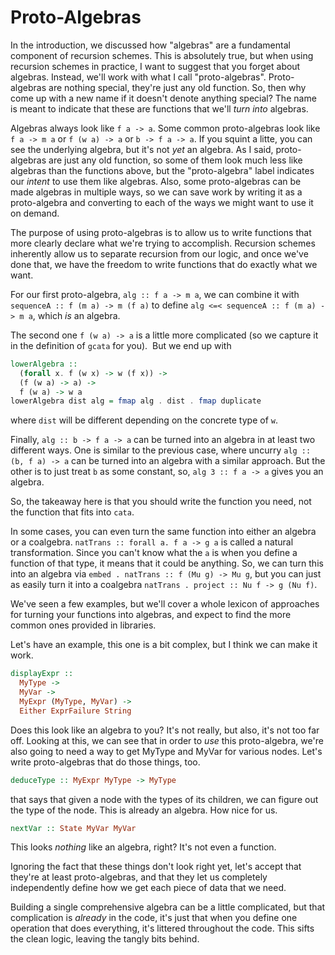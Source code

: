 # Proto-Algebras

In the introduction, we discussed how "algebras" are a fundamental component of recursion schemes. This is absolutely true, but when using recursion schemes in practice, I want to suggest that you forget about algebras. Instead, we'll work with what I call "proto-algebras". Proto-algebras are nothing special, they're just any old function. So, then why come up with a new name if it doesn't denote anything special? The name is meant to indicate that these are functions that we'll _turn into_ algebras.

Algebras always look like `f a -> a`. Some common proto-algebras look like `f a -> m a` or `f (w a) -> a` or `b -> f a -> a`. If you squint a litte, you can see the underlying algebra, but it's not _yet_ an algebra. As I said, proto-algebras are just any old function, so some of them look much less like algebras than the functions above, but the "proto-algebra" label indicates our _intent_ to use them like algebras. Also, some proto-algebras can be made algebras in multiple ways, so we can save work by writing it as a proto-algebra and converting to each of the ways we might want to use it on demand.

The purpose of using proto-algebras is to allow us to write functions that more clearly declare what we're trying to accomplish. Recursion schemes inherently allow us to separate recursion from our logic, and once we've done that, we have the freedom to write functions that do exactly what we want.

For our first proto-algebra, `alg :: f a -> m a`, we can combine it with `sequenceA :: f (m a) -> m (f a)` to define `alg <=< sequenceA :: f (m a) -> m a`, which _is_ an algebra.

The second one `f (w a) -> a` is a little more complicated (so we capture it in the definition of `gcata` for you).  But we end up with
```haskell
lowerAlgebra ::
  (forall x. f (w x) -> w (f x)) ->
  (f (w a) -> a) ->
  f (w a) -> w a
lowerAlgebra dist alg = fmap alg . dist . fmap duplicate
```
where `dist` will be different depending on the concrete type of `w`.

Finally, `alg :: b -> f a -> a` can be turned into an algebra in at least two different ways. One is similar to the previous case, where uncurry `alg :: (b, f a) -> a` can be turned into an algebra with a similar approach. But the other is to just treat `b` as some constant, so, `alg 3 :: f a -> a` gives you an algebra.

So, the takeaway here is that you should write the function you need, not the function that fits into `cata`.

In some cases, you can even turn the same function into either an algebra or a coalgebra. `natTrans :: forall a. f a -> g a` is called a natural transformation. Since you can't know what the `a` is when you define a function of that type, it means that it could be anything. So, we can turn this into an algebra via `embed . natTrans :: f (Mu g) -> Mu g`, but you can just as easily turn it into a coalgebra `natTrans . project :: Nu f -> g (Nu f)`.

We've seen a few examples, but we'll cover a whole lexicon of approaches for turning your functions into algebras, and expect to find the more common ones provided in libraries.

Let's have an example, this one is a bit complex, but I think we can make it work.
```haskell
displayExpr ::
  MyType ->
  MyVar ->
  MyExpr (MyType, MyVar) ->
  Either ExprFailure String
```
Does this look like an algebra to you? It's not really, but also, it's not too far off.
Looking at this, we can see that in order to _use_ this proto-algebra, we're also going to need a way to get MyType and MyVar for various nodes. Let's write proto-algebras that do those things, too.
```haskell
deduceType :: MyExpr MyType -> MyType
```
that says that given a node with the types of its children, we can figure out the type of the node. This is already an algebra. How nice for us.
```haskell
nextVar :: State MyVar MyVar
```
This looks _nothing_ like an algebra, right? It's not even a function.

Ignoring the fact that these things don't look right yet, let's accept that they're at least proto-algebras, and that they let us completely independently define how we get each piece of data that we need.

Building a single comprehensive algebra can be a little complicated, but that complication is _already_ in the code, it's just that when you define one operation that does everything, it's littered throughout the code. This sifts the clean logic, leaving the tangly bits behind.
